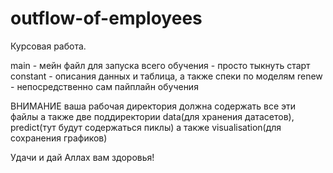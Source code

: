 # outflow-of-employees

Курсовая работа.

main - мейн файл для запуска всего обучения - просто тыкнуть старт
constant - описания данных и таблица, а также спеки по моделям
renew - непосредственно сам пайплайн обучения

ВНИМАНИЕ ваша рабочая директория должна содержать все эти файлы а также две поддиректории data(для хранения датасетов), predict(тут будут содержаться пиклы) а также visualisation(для сохранения графиков)

Удачи и дай Аллах вам здоровья!
